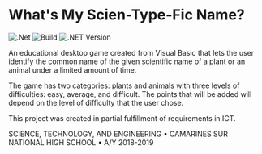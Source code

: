 # What's My Scien-Type-Fic Name?
![.Net](https://img.shields.io/badge/.NET-5C2D91?style=for-the-badge&logo=.net&logoColor=white)
![Build](https://img.shields.io/badge/build-passing-green)
![.NET Version](https://img.shields.io/badge/.NET_Framework-%3E=4.8-blue)  
  
An educational desktop game created from Visual Basic that lets the user identify the common name of the given scientific name of a plant or an animal under a limited amount of time. 

The game has two categories: plants and animals with three levels of difficulties: easy, average, and difficult. The points that will be added will depend on the level of difficulty that the user chose.

This project was created in partial fulfillment of requirements in ICT.

SCIENCE, TECHNOLOGY, AND ENGINEERING • CAMARINES SUR NATIONAL HIGH SCHOOL • A/Y 2018-2019
